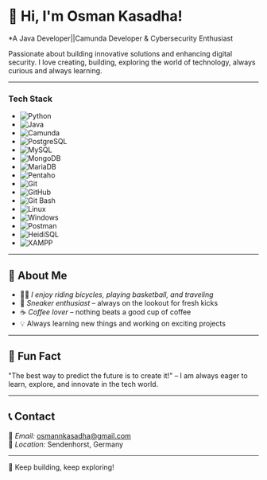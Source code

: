 # 👋 Hi, I'm Osman Kasadha!

*A Java Developer||Camunda Developer & Cybersecurity Enthusiast

Passionate about building innovative solutions and enhancing digital security.
I love creating, building, exploring the world of technology, always curious and always learning.

---
### Tech Stack    
- ![Python](https://img.shields.io/badge/Python-FFFFFF?style=for-the-badge&logo=python&logoColor=3776AB)  
- ![Java](https://img.shields.io/badge/Java-FFFFFF?style=for-the-badge&logo=java&logoColor=007396)
- ![Camunda](https://img.shields.io/badge/Camunda-FFFFFF?style=for-the-badge&logo=camunda&logoColor=007E8A) 
- ![PostgreSQL](https://img.shields.io/badge/PostgreSQL-FFFFFF?style=for-the-badge&logo=postgresql&logoColor=4169E1) 
- ![MySQL](https://img.shields.io/badge/MySQL-FFFFFF?style=for-the-badge&logo=mysql&logoColor=4479A1)  
- ![MongoDB](https://img.shields.io/badge/MongoDB-FFFFFF?style=for-the-badge&logo=mongodb&logoColor=47A248)  
- ![MariaDB](https://img.shields.io/badge/MariaDB-FFFFFF?style=for-the-badge&logo=mariadb&logoColor=003545)
- ![Pentaho](https://img.shields.io/badge/Pentaho-FFFFFF?style=for-the-badge&logo=pentaho&logoColor=00758F) 
- ![Git](https://img.shields.io/badge/Git-FFFFFF?style=for-the-badge&logo=git&logoColor=F05032)  
- ![GitHub](https://img.shields.io/badge/GitHub-FFFFFF?style=for-the-badge&logo=github&logoColor=181717)  
- ![Git Bash](https://img.shields.io/badge/Git_Bash-FFFFFF?style=for-the-badge&logo=git&logoColor=F05032)  
- ![Linux](https://img.shields.io/badge/Linux-FFFFFF?style=for-the-badge&logo=linux&logoColor=FCC624)  
- ![Windows](https://img.shields.io/badge/Windows-FFFFFF?style=for-the-badge&logo=windows&logoColor=0078D6)  
- ![Postman](https://img.shields.io/badge/Postman-FFFFFF?style=for-the-badge&logo=postman&logoColor=FF6C37)   
- ![HeidiSQL](https://img.shields.io/badge/HeidiSQL-FFFFFF?style=for-the-badge&logo=heidisql&logoColor=A7522D)  
- ![XAMPP](https://img.shields.io/badge/XAMPP-FFFFFF?style=for-the-badge&logo=xampp&logoColor=FF7E25)  

---
## 🏀 About Me
- 🚴‍♂ *I enjoy riding bicycles, playing basketball, and traveling*  
- 👟 *Sneaker enthusiast* – always on the lookout for fresh kicks  
- ☕ *Coffee lover* – nothing beats a good cup of coffee  
- 💡 Always learning new things and working on exciting projects  

---
## 🎯 Fun Fact
"The best way to predict the future is to create it!" – I am always eager to learn, explore, and innovate in the tech world.  

---
## 📞 Contact
📧 *Email:* osmannkasadha@gmail.com  
📍 *Location:* Sendenhorst, Germany  

---
🚀 Keep building, keep exploring!
